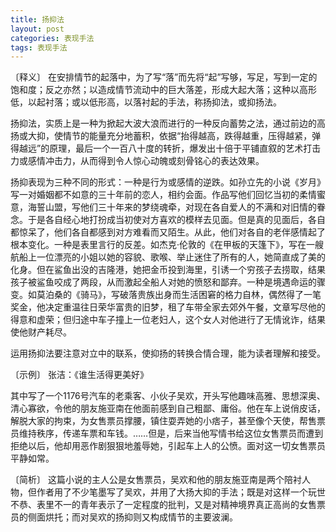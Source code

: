 ```yaml
---
title: 扬抑法
layout: post
categories: 表现手法
tags: 表现手法
---
```


〔释义〕 在安排情节的起落中，为了写“落”而先将“起”写够，写足，写到一定的饱和度；反之亦然；以造成情节流动中的巨大落差，形成大起大落；这种以高形低，以起衬落；或以低形高，以落衬起的手法，称扬抑法，或抑扬法。

扬抑法，实质上是一种为掀起大波大浪而进行的一种反向蓄势之法，通过前边的高扬或大抑，使情节的能量充分地蓄积，依据“抬得越高，跌得越重，压得越紧，弹得越远”的原理，最后一个一百八十度的转折，爆发出十倍于平铺直叙的艺术打击力或感情冲击力，从而得到令人惊心动魄或刻骨铭心的表达效果。

扬抑表现为三种不同的形式：一种是行为或感情的逆跌。如孙立先的小说《岁月》写一对婚姻都不如意的三十年前的恋人，相约会面。作品写他们回忆当初的柔情蜜意，海誓山盟，写他们三十年来的梦绕魂牵，对现在各自爱人的不满和对旧情的眷念。于是各自经心地打扮成当初使对方喜欢的模样去见面。但是真的见面后，各自都惊呆了，他们各自都感到对方难看而又陌生。从此，他们对各自的老伴感情起了根本变化。一种是表里言行的反差。如杰克·伦敦的《在甲板的天篷下》，写在一艘航船上一位漂亮的小姐以她的容貌、歌喉、举止迷住了所有的人，她简直成了美的化身。但在鲨鱼出没的吉隆港，她把金币投到海里，引诱一个穷孩子去捞取，结果孩子被鲨鱼咬成了两段，从而激起全船人对她的愤怒和鄙弃。一种是境遇命运的骤变。如莫泊桑的《骑马》，写破落贵族出身而生活困窘的格力自林，偶然得了一笔奖金，他决定重温往日荣华富贵的旧梦，租了车带全家去郊外午餐，文章写尽他的得意和虚荣；但归途中车子撞上一位老妇人，这个女人对他进行了无情讹诈，结果使他财产耗尽。

运用扬抑法要注意对立中的联系，使抑扬的转换合情合理，能为读者理解和接受。

〔示例〕 张洁：《谁生活得更美好》

其中写了一个1176号汽车的老乘客、小伙子吴欢，开头写他趣味高雅、思想深奥、清心寡欲，令他的朋友施亚南在他面前感到自己粗鄙、庸俗。他在车上说俏皮话，解脱大家的拘束，为女售票员撑腰，镇住耍弄她的小痞子，甚至像个天使，帮售票员维持秩序，传递车票和车钱。……但是，后来当他写情书给这位女售票员而遭到拒绝以后，他却用恶作剧狠狠地羞辱她，引起车上人的公愤。面对这一切女售票员平静如常。

〔简析〕 这篇小说的主人公是女售票员，吴欢和他的朋友施亚南是两个陪衬人物，但作者用了不少笔墨写了吴欢，并用了大扬大抑的手法；既是对这样一个玩世不恭、表里不一的青年表示了一定程度的批判，又是对精神境界真正高尚的女售票员的侧面烘托；而对吴欢的扬抑则又构成情节的主要波澜。 